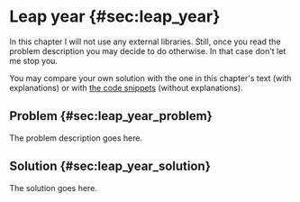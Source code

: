 # Leap year {#sec:leap_year}

In this chapter I will not use any external libraries. Still, once you read the
problem description you may decide to do otherwise. In that case don't let me
stop you.

You may compare your own solution with the one in this chapter's text (with
explanations) or with [the code
snippets](https://github.com/b-lukaszuk/BS_wJ_eng/tree/main/code_snippets/leap_year)
(without explanations).

## Problem {#sec:leap_year_problem}

The problem description goes here.

## Solution {#sec:leap_year_solution}

The solution goes here.
